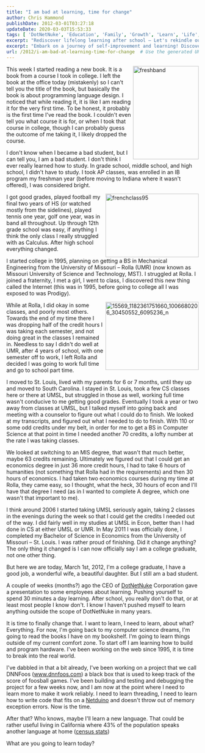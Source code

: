 ```yaml
---
title: "I am bad at learning, time for change"
author: Chris Hammond
publishDate: 2012-03-01T03:27:18
updateDate: 2020-03-03T15:53:33
tags: [ 'DotNetNuke', 'Education', 'Family', 'Growth', 'Learn', 'Life', 'Personal', 'School' ]
excerpt: "Rediscover lifelong learning after school — Let's rekindle our curiosity and delve into new subjects, from programming languages to additional languages! What will you learn today?"
excerpt: "Embark on a journey of self-improvement and learning! Discover how this blogger's quest for knowledge led to personal growth and new opportunities."
url: /2012/i-am-bad-at-learning-time-for-change  # Use the generated URL with year
---
```

<p><a href="/assets/images/PublishThumbnails//windows-live-writer/im-a-bad-student_14f65/freshband_2.jpg"><img align="right" alt="freshband" border="0" height="244" src="/assets/images/PublishThumbnails//Windows-Live-Writer/Im-a-bad-student_14F65/freshband_thumb.jpg" style="background-image: none; border-bottom: 0px; border-left: 0px; padding-left: 0px; padding-right: 0px; display: inline; float: right; border-top: 0px; border-right: 0px; padding-top: 0px" title="freshband" width="172" /></a>This week I started reading a new book. It is a book from a course I took in college. I left the book at the office today (mistakenly) so I can't tell you the title of the book, but basically the book is about programming language design. I noticed that while reading it, it is like I am reading it for the very first time. To be honest, it probably is the first time I've read the book. I couldn't even tell you what course it is for, or when I took that course in college, though I can probably guess the outcome of me taking it, I likely dropped the course.</p>  <p>I don't know when I became a bad student, but I can tell you, I am a bad student. I don't think I ever really learned how to study. In grade school, middle school, and high school, I didn't have to study. I took AP classes, was enrolled in an IB program my freshman year (before moving to Indiana where it wasn't offered), I was considered bright.</p>  <p><a href="/assets/images/PublishThumbnails//Windows-Live-Writer/Im-a-bad-student_14F65/frenchclass95_2.jpg"><img align="right" alt="frenchclass95" border="0" height="166" src="/assets/images/PublishThumbnails//Windows-Live-Writer/Im-a-bad-student_14F65/frenchclass95_thumb.jpg" style="background-image: none; border-bottom: 0px; border-left: 0px; padding-left: 0px; padding-right: 0px; display: inline; float: right; border-top: 0px; border-right: 0px; padding-top: 0px" title="frenchclass95" width="244" /></a>I got good grades, played football my final two years of HS (or watched mostly from the sidelines), played tennis one year, golf one year, was in band all throughout. Up through 12th grade school was easy, if anything I think the only class I really struggled with as Calculus. After high school everything changed.</p>  <p>I started college in 1995, planning on getting a BS in Mechanical Engineering from the University of Missouri &ndash; Rolla (UMR) (now known as Missouri University of Science and Technology, MST). I struggled at Rolla. I joined a fraternity, I met a girl, I went to class, I discovered this new thing called the Internet (this was in 1995, before going to college all I was exposed to was Prodigy).</p>  <p><a href="/assets/images/PublishThumbnails//Windows-Live-Writer/Im-a-bad-student_14F65/15569_1182361751660_1006680206_30450552_6095236_n_2.jpg"><img align="right" alt="15569_1182361751660_1006680206_30450552_6095236_n" border="0" height="178" src="/assets/images/PublishThumbnails//Windows-Live-Writer/Im-a-bad-student_14F65/15569_1182361751660_1006680206_30450552_6095236_n_thumb.jpg" style="background-image: none; border-bottom: 0px; border-left: 0px; padding-left: 0px; padding-right: 0px; display: inline; float: right; border-top: 0px; border-right: 0px; padding-top: 0px" title="15569_1182361751660_1006680206_30450552_6095236_n" width="244" /></a>While at Rolla, I did okay in some classes, and poorly most others. Towards the end of my time there I was dropping half of the credit hours I was taking each semester, and not doing great in the classes I remained in. Needless to say I didn't do well at UMR, after 4 years of school, with one semester off to work, I left Rolla and decided I was going to work full time and go to school part time.</p>  <p>I moved to St. Louis, lived with my parents for 6 or 7 months, until they up and moved to South Carolina. I stayed in St. Louis, took a few CS classes here or there at UMSL, but struggled in those as well, working full time wasn't conducive to me getting good grades. Eventually I took a year or two away from classes at UMSL, but I talked myself into going back and meeting with a counselor to figure out what I could do to finish. We looked at my transcripts, and figured out what I needed to do to finish. With 110 or some odd credits under my belt, in order for me to get a BS in Computer Science at that point in time I needed another 70 credits, a lofty number at the rate I was taking classes.</p>  <p>We looked at switching to an MIS degree, that wasn't that much better, maybe 63 credits remaining. Ultimately we figured out that I could get an economics degree in just 36 more credit hours, I had to take 6 hours of humanities (not something that Rolla had in the requirements) and then 30 hours of economics. I had taken two economics courses during my time at Rolla, they came easy, so I thought, what the heck, 30 hours of econ and I'll have that degree I need (as in I wanted to complete A degree, which one wasn't that important to me).</p>  <p>I think around 2006 I started taking UMSL seriously again, taking 2 classes in the evenings during the week so that I could get the credits I needed out of the way. I did fairly well in my studies at UMSL in Econ, better than I had done in CS at either UMSL or UMR. In May 2011 I was officially done, I completed my Bachelor of Science in Economics from the University of Missouri &ndash; St. Louis. I was rather proud of finishing. Did it change anything? The only thing it changed is I can now officially say I am a college graduate, not one other thing.</p>  <p>But here we are today, March 1st, 2012, I'm a college graduate, I have a good job, a wonderful wife, a beautiful daughter. But I still am a bad student.</p>  <p>A couple of weeks (months?) ago the CEO of <a href="https://www.dotnetnuke.com" target="_blank">DotNetNuke</a> Corporation gave a presentation to some employees about learning. Pushing yourself to spend 30 minutes a day learning. After school, you really don't do that, or at least most people I know don't. I know I haven't pushed myself to learn anything outside the scope of DotNetNuke in many years.</p>  <p>It is time to finally change that. I want to learn, I need to learn, about what? Everything. For now, I'm going back to my computer science dreams, I'm going to read the books I have on my bookshelf. I'm going to learn things outside of my current comfort zone. To start off I am learning how to build and program hardware. I've been working on the web since 1995, it is time to break into the real world.</p>  <p>I've dabbled in that a bit already, I've been working on a project that we call DNNFoos (<a href="https://www.dnnfoos.com">www.dnnfoos.com</a>) a black box that is used to keep track of the score of foosball games. I've been building and testing and debugging the project for a few weeks now, and I am now at the point where I need to learn more to make it work reliably. I need to learn threading, I need to learn how to write code that fits on a <a href="https://www.amazon.com/gp/product/B004FRZ4E6/ref=as_li_ss_tl?ie=UTF8&amp;tag=chrishammondc-20&amp;linkCode=as2&amp;camp=1789&amp;creative=390957&amp;creativeASIN=B004FRZ4E6" target="_blank">Netduino</a> and doesn't throw out of memory exception errors. Now is the time.</p>  <p>After that? Who knows, maybe I'll learn a new language. That could be rather useful living in California where 43% of the population speaks another language at home (<a href="https://www.census.gov/quickfacts/">census stats</a>)</p>  <p>What are you going to learn today?</p> 


